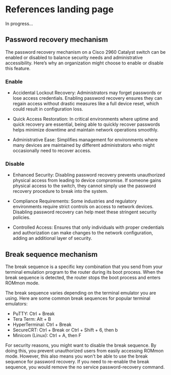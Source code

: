 # References landing page

In progress...

## Password recovery mechanism
The password recovery mechanism on a Cisco 2960 Catalyst switch can be enabled or disabled to balance security needs and administrative accessibility. Here’s why an organization might choose to enable or disable this feature.

### Enable
- Accidental Lockout Recovery: Administrators may forget passwords or lose access credentials. Enabling password recovery ensures they can regain access without drastic measures like a full device reset, which could result in configuration loss.

- Quick Access Restoration: In critical environments where uptime and quick recovery are essential, being able to quickly recover passwords helps minimize downtime and maintain network operations smoothly.

- Administrative Ease: Simplifies management for environments where many devices are maintained by different administrators who might occasionally need to recover access.

### Disable
- Enhanced Security: Disabling password recovery prevents unauthorized physical access from leading to device compromise. If someone gains physical access to the switch, they cannot simply use the password recovery procedure to break into the system.

- Compliance Requirements: Some industries and regulatory environments require strict controls on access to network devices. Disabling password recovery can help meet these stringent security policies.

- Controlled Access: Ensures that only individuals with proper credentials and authorization can make changes to the network configuration, adding an additional layer of security.

## Break sequence mechanism
The break sequence is a specific key combination that you send from your terminal emulation program to the router during its boot process. When the break sequence is detected, the router stops the boot process and enters ROMmon mode.

The break sequence varies depending on the terminal emulator you are using. Here are some common break sequences for popular terminal emulators:

- PuTTY: Ctrl + Break
- Tera Term: Alt + B
- HyperTerminal: Ctrl + Break
- SecureCRT: Ctrl + Break or Ctrl + Shift + 6, then b
- Minicom (Linux): Ctrl + A, then F

For security reasons, you might want to disable the break sequence. By doing this, you prevent unauthorized users from easily accessing ROMmon mode. However, this also means you won't be able to use the break sequence for password recovery. If you need to re-enable the break sequence, you would remove the no service password-recovery command.